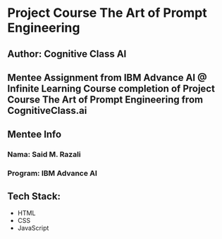 # Project Course The Art of Prompt Engineering
## Author: Cognitive Class AI

Mentee Assignment from IBM Advance AI @ Infinite Learning 
Course completion of Project Course The Art of Prompt Engineering from CognitiveClass.ai
---

## Mentee Info
### Nama: Said M. Razali
### Program: IBM Advance AI

## Tech Stack:
- HTML
- CSS
- JavaScript
